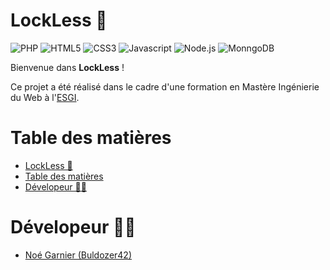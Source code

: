 # LockLess 🐉
![PHP](https://img.shields.io/badge/PHP-777BB4?style=for-the-badge&logo=php&logoColor=white)
![HTML5](https://img.shields.io/badge/HTML5-E34F26?style=for-the-badge&logo=html5&logoColor=white) 
![CSS3](https://img.shields.io/badge/CSS3-1572B6?style=for-the-badge&logo=css3&logoColor=white)
![Javascript](https://img.shields.io/badge/JavaScript-F7DF1E?style=for-the-badge&logo=javascript&logoColor=black)
![Node.js](https://img.shields.io/badge/Node.js-43853D?style=for-the-badge&logo=node.js&logoColor=whitee)
![MonngoDB](https://img.shields.io/badge/-MongoDB-13aa52?style=for-the-badge&logo=mongodb&logoColor=white)

Bienvenue dans **LockLess** !

Ce projet a été réalisé dans le cadre d'une formation en Mastère Ingénierie du Web à l'[ESGI](https://www.esgi.fr/).

# Table des matières 
- [LockLess 🐉](#lockless-)
- [Table des matières](#table-des-matières)
- [Dévelopeur 🧑‍💻](#dévelopeur-)

# Dévelopeur 🧑‍💻
- [Noé Garnier (Buldozer42)](https://www.github.com/Buldozer42)